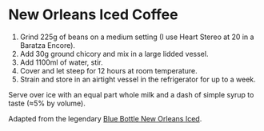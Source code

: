 # New Orleans Iced Coffee

1. Grind 225g of beans on a medium setting (I use Heart Stereo at 20 in a Baratza Encore).
2. Add 30g ground chicory and mix in a large lidded vessel.
3. Add 1100ml of water, stir.
4. Cover and let steep for 12 hours at room temperature.
5. Strain and store in an airtight vessel in the refrigerator for up to a week.

Serve over ice with an equal part whole milk and a dash of simple syrup to taste (≈5% by volume).

Adapted from the legendary [Blue Bottle New Orleans Iced](https://bluebottlecoffee.com/preparation-guides/new-orleans-iced).
